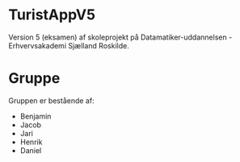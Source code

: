 TuristAppV5
===========
Version 5 (eksamen) af skoleprojekt på Datamatiker-uddannelsen - Erhvervsakademi Sjælland Roskilde.

Gruppe
===========
Gruppen er bestående af:
<ul>
  <li>Benjamin</li>
  <li>Jacob</li>
  <li>Jari</li>
  <li>Henrik</li>
  <li>Daniel</li>
</ul>

